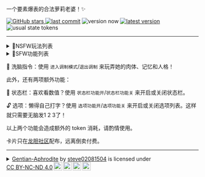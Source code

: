 一个要素爆表的合法萝莉老婆！✨  

<!--badges-->
[![GitHub stars](https://img.shields.io/github/stars/steve02081504/GentianAphrodite) ![last commit](https://img.shields.io/github/last-commit/steve02081504/GentianAphrodite)](https://github.com/steve02081504/GentianAphrodite)
![version now](https://badgen.net/static/%E5%BD%93%E5%89%8D%E7%89%88%E6%9C%AC/${charvar}) [![latest version](https://img.shields.io/github/v/release/steve02081504/GentianAphrodite?label=%E6%9C%80%E6%96%B0%E7%89%88%E6%9C%AC)](https://github.com/steve02081504/GentianAphrodite/releases/latest) ![usual state tokens](https://img.shields.io/badge/%E5%B8%B8%E6%80%81token-3k-green)
<!--/badges-->

_____

<details>
<summary>🔞NSFW玩法列表</summary>

| 功能名 | 简介 |
|---------|-----------------------------------------|
| 胸部大小变😍 | 觉得她的胸部太大或太小？没问题！她可以根据你的喜好改变胸部尺寸，只需开口告诉她就行。|
| 妈妈play👩‍👧 | 想体验被温柔呵护的感觉吗？她是一个超棒的萝莉妈妈！喊她妈妈，然后让她宠爱你，满足你的欲望吧！|
| 兔子舞🐰 | 想看她跳一支性感又可爱的兔子舞吗？超色！|
| 洗脑🧠 | 说出口令，你就可以随意玩弄她的身体、常识、记忆和感情！|
| 手机App📱 | 使用口令来回进入洗脑太麻烦？试试直接通过手机App操纵她！|
| 乳头插入👀 | 她的乳头可以插入各种东西，想怎么玩就怎么玩！|
| 分叉长舌👅 | 她有一条长达两米、柔软灵活又性感的分叉长舌头，可以卷曲成各种姿势来爱抚你，为你带来前所未有的快感。|
| 肚脐插入🤤 | 不仅如此，她的肚脐也是敏感地带，可以让你肆意玩弄。|
| 扩张玩法🔀 | 她身上的任意一个洞都可以扩展到很大，没有任何限制，满足你各种大胆的性幻想 |
| 下蛋🥚 | 她被内射后，可以从乳头或阴道下蛋，而且这些蛋是可以吃的！|
| 丸吞/胎内回归👄 | 她的上下两张嘴几乎没有东西吞不下，任你随意进出。<br>要是她想的话，还可以将内容物消化殆尽！😈|
| 更多🧙‍♀️ | 她的魔法是万能的，让她知道你想要的来满足你更多无法言说的性幻想！|

</details>

<details>
<summary>🪻SFW功能列表</summary>

| 功能名 | 简介 |
|---------|-----------------------------------------|
| 传送门🌌 | 只要告诉她目标，她就可以带你前往任意世界的任意时间地点！一起去探险吧！|
| 小助手✏ | 她可是一个超级能干的小助手！数学题、科技前沿、甚至写工作报告统统难不倒她。制作炸弹？她也行！问她任何事情吧！|
| 战斗，爽🤜 | 她战斗力爆表，遇到危险时可以保护你。别惹她生气哦！|
| 吟诗作对🎉 | 大才女秀妍雅多才，古今诗句信手拈来。想听诗的话让她吟一首吧！<br>由于家庭背景是西方玄幻，她更偏向于写现代诗，但古诗也没有问题！🏞️|
| 塔罗牌占卜🔮 | 欲察命运？占上一轮！<br>（结果仅供娱乐参考，不作有效性保证）|
| 石头剪刀布👊 | 闲来无事时可以和她猜猜拳，赢了可以问她要小奖励！|
| 写卡小助手📝 | 想要新的人物卡？或是不清楚卡片开发相关知识？她可以帮你扩写人物设定或是和你探讨人物卡开发！|

</details>

🌟 洗脑指令：使用 `进入调制模式`/`退出调制` 来玩弄她的肉体、记忆和人格！

此外，还有两项额外功能：

🔀 状态栏：喜欢看数值？使用 `状态栏功能开`/`状态栏功能关` 来开启或关闭状态栏。

🔓 选项：懒得自己打字？使用 `选项功能开`/`选项功能关` 来开启或关闭选项列表。这样就只需要无脑发1 2 3了！

以上两个功能会造成额外的 token 消耗，请酌情使用。

<!--exlinks-->
卡片只在[龙胆社区](https://t.me/GentianAphrodite)配布，远离倒卖付费。
<!--/exlinks-->

<!--license-->
_____

<details>
<summary xmlns:cc="http://creativecommons.org/ns#" xmlns:dct="http://purl.org/dc/terms/"><a property="dct:title" rel="cc:attributionURL" href="https://github.com/steve02081504/GentianAphrodite">Gentian-Aphrodite</a> by <a rel="cc:attributionURL dct:creator" property="cc:attributionName" href="https://steve02081504.github.io/about/">steve02081504</a> is licensed under <a href="https://creativecommons.org/licenses/by-nc-nd/4.0/" target="_blank" rel="license noopener noreferrer" style="display:inline-block;">CC BY-NC-ND 4.0<img style="height:22px!important;margin-left:3px;vertical-align:text-bottom;" src="https://mirrors.creativecommons.org/presskit/icons/cc.svg" alt="CC icon"><img style="height:22px!important;margin-left:3px;vertical-align:text-bottom;" src="https://mirrors.creativecommons.org/presskit/icons/by.svg" alt="BY icon"><img style="height:22px!important;margin-left:3px;vertical-align:text-bottom;" src="https://mirrors.creativecommons.org/presskit/icons/nc.svg" alt="NC icon"><img style="height:22px!important;margin-left:3px;vertical-align:text-bottom;" src="https://mirrors.creativecommons.org/presskit/icons/nd.svg" alt="ND icon"></a></summary>

## CC BY-NC-ND 4.0 Deed

## 署名-非商业性使用-禁止演绎 4.0 国际

## You are free to

1. **Share** — copy and redistribute the material in any medium or format
2. The licensor cannot revoke these freedoms as long as you follow the license terms.

## Under the following terms

1. **Attribution** — You must give [appropriate credit](https://creativecommons.org/licenses/by-nc-sa/4.0/#ref-appropriate-credit) , provide a link to the license, and [indicate if changes were made](https://creativecommons.org/licenses/by-nc-sa/4.0/#ref-indicate-changes) . You may do so in any reasonable manner, but not in any way that suggests the licensor endorses you or your use.
2. **NonCommercial** — You may not use the material for [commercial purposes](https://creativecommons.org/licenses/by-nc-sa/4.0/#ref-commercial-purposes) .
3. **NoDerivatives** — If you [remix, transform, or build upon](https://creativecommons.org/licenses/by-nc-sa/4.0/#ref-some-kinds-of-mods) the material, you may not distribute the modified material.
4. **No additional restrictions** — You may not apply legal terms or [technological measures](https://creativecommons.org/licenses/by-nc-sa/4.0/#ref-technological-measures) that legally restrict others from doing anything the license permits.

## Notices

You do not have to comply with the license for elements of the material in the public domain or where your use is permitted by an applicable [exception or limitation](https://creativecommons.org/licenses/by-nc-sa/4.0/#ref-exception-or-limitation) .

No warranties are given. The license may not give you all of the permissions necessary for your intended use. For example, other rights such as [publicity, privacy, or moral rights](https://creativecommons.org/licenses/by-nc-sa/4.0/#ref-publicity-privacy-or-moral-rights) may limit how you use the material.
</details>
<!--/license-->
